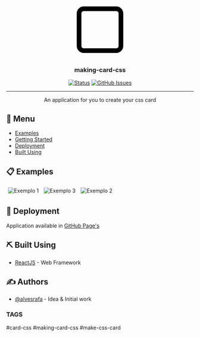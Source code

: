 <p align="center">
  <a href="" rel="noopener">
 <svg xmlns="http://www.w3.org/2000/svg" width="150" height="150" viewBox="0 0 24 24" fill="none" stroke="#000" stroke-width="2" stroke-linecap="round" stroke-linejoin="round" class="feather feather-square"><rect x="3" y="3" width="18" height="18" rx="2" ry="2"></rect></svg>
 </a>
</p>

<h3 align="center">making-card-css</h3>

<div align="center">

[![Status](https://img.shields.io/badge/status-developing-green)]()
[![GitHub Issues](https://img.shields.io/badge/author-raufa-red)](https://github.com/alvesrafa)


</div>

---

<p align="center"> 
An application for you to create your css card
    <br> 
</p>

## 📝 Menu

- [Examples](#examples)
- [Getting Started](#deployment)
- [Deployment](#deployment)
- [Built Using](#built_using)


## 📋 Examples <a name = "examples">

<img src="https://i.imgur.com/twv0boa.png" style="margin: 5px;" alt="Exemplo 1">

<img src="https://i.imgur.com/GMdcGxl.png" style="margin: 5px;" alt="Exemplo 3">

<img src="https://i.imgur.com/P7jlOGf.png" style="margin: 5px;" alt="Exemplo 2">



## 🚀 Deployment <a name = "deployment"></a>

Application available in [GitHub Page's](https://alvesrafa.github.io/making-card)

## ⛏️ Built Using <a name = "built_using"></a>

- [ReactJS](https://reactjs.org/) - Web Framework


## ✍️ Authors <a name = "authors"></a>

- [@alvesrafa](https://github.com/alvesrafa) - Idea & Initial work

### TAGS

#card-css #making-card-css #make-css-card
